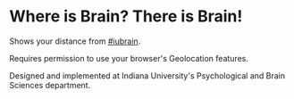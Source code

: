 Where is Brain? There is Brain!
===============================
Shows your distance from [#iubrain](https://twitter.com/iubrain).

Requires permission to use your browser's Geolocation features.

Designed and implemented at Indiana University's Psychological and Brain Sciences department.

